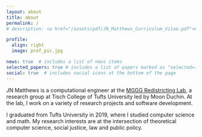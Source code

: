 ```yaml
---
layout: about
title: about
permalink: /
# description: <a href="/assets/pdf/JN_Matthews_Curriculum_Vitae.pdf">Curriculum Vitae</a>

profile:
  align: right
  image: prof_pic.jpg

news: true  # includes a list of news items
selected_papers: true # includes a list of papers marked as "selected={true}"
social: true  # includes social icons at the bottom of the page
---
```


JN Matthews is a computational engineer at the [MGGG Redistricting Lab](https://www.mggg.org), a
research group at Tisch College of Tufts University led by Moon Duchin.  At the lab, I work on a
variety of research projects and software development.

I graduated from Tufts University in 2019, where I studied computer science and math.  My research
interests are at the intersection of theoretical computer science, social justice, law and public
policy.

<!-- Write your biography here. Tell the world about yourself. Link to your favorite [subreddit](http://reddit.com). You can put a picture in, too. The code is already in, just name your picture `prof_pic.jpg` and put it in the `img/` folder.

Put your address / P.O. box / other info right below your picture. You can also disable any these elements by editing `profile` property of the YAML header of your `_pages/about.md`. Edit `_bibliography/papers.bib` and Jekyll will render your [publications page](/al-folio/publications/) automatically.

Link to your social media connections, too. This theme is set up to use [Font Awesome icons](http://fortawesome.github.io/Font-Awesome/) and [Academicons](https://jpswalsh.github.io/academicons/), like the ones below. Add your Facebook, Twitter, LinkedIn, Google Scholar, or just disable all of them. -->
